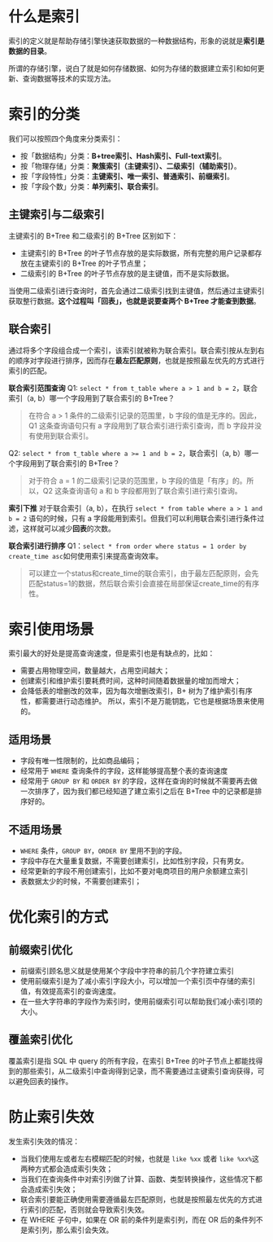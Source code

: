 # 什么是索引
索引的定义就是帮助存储引擎快速获取数据的一种数据结构，形象的说就是**索引是数据的目录**。

所谓的存储引擎，说白了就是如何存储数据、如何为存储的数据建立索引和如何更新、查询数据等技术的实现方法。

# 索引的分类
我们可以按照四个角度来分类索引：
- 按「数据结构」分类：**B+tree索引、Hash索引、Full-text索引**。
- 按「物理存储」分类：**聚簇索引（主键索引）、二级索引（辅助索引）**。
- 按「字段特性」分类：**主键索引、唯一索引、普通索引、前缀索引**。
- 按「字段个数」分类：**单列索引、联合索引**。

## 主键索引与二级索引
主键索引的 B+Tree 和二级索引的 B+Tree 区别如下：
- 主键索引的 B+Tree 的叶子节点存放的是实际数据，所有完整的用户记录都存放在主键索引的 B+Tree 的叶子节点里；
- 二级索引的 B+Tree 的叶子节点存放的是主键值，而不是实际数据。

当使用二级索引进行查询时，首先会通过二级索引找到主键值，然后通过主键索引获取整行数据。**这个过程叫「回表」，也就是说要查两个 B+Tree 才能查到数据**。

## 联合索引
通过将多个字段组合成一个索引，该索引就被称为联合索引。联合索引按从左到右的顺序对字段进行排序，因而存在**最左匹配原则**，也就是按照最左优先的方式进行索引的匹配。

**联合索引范围查询**
Q1: `select * from t_table where a > 1 and b = 2`，联合索引（a, b）哪一个字段用到了联合索引的 B+Tree？
>在符合 a > 1 条件的二级索引记录的范围里，b 字段的值是无序的。因此，Q1 这条查询语句只有 a 字段用到了联合索引进行索引查询，而 b 字段并没有使用到联合索引。

Q2: `select * from t_table where a >= 1 and b = 2`，联合索引（a, b）哪一个字段用到了联合索引的 B+Tree？
>对于符合 a = 1 的二级索引记录的范围里，b 字段的值是「有序」的。所以，Q2 这条查询语句 a 和 b 字段都用到了联合索引进行索引查询。

**索引下推**
对于联合索引（a, b），在执行 `select * from table where a > 1 and b = 2` 语句的时候，只有 a 字段能用到索引。但我们可以利用联合索引进行条件过滤，这样就可以减少**回表**的次数。

**联合索引进行排序**
Q1：`select * from order where status = 1 order by create_time asc`如何使用索引来提高查询效率。
>可以建立一个status和create_time的联合索引，由于最左匹配原则，会先匹配status=1的数据，然后联合索引会直接在局部保证create_time的有序性。

# 索引使用场景
索引最大的好处是提高查询速度，但是索引也是有缺点的，比如：
- 需要占用物理空间，数量越大，占用空间越大；
- 创建索引和维护索引要耗费时间，这种时间随着数据量的增加而增大；
- 会降低表的增删改的效率，因为每次增删改索引，B+ 树为了维护索引有序性，都需要进行动态维护。
所以，索引不是万能钥匙，它也是根据场景来使用的。

## 适用场景
- 字段有唯一性限制的，比如商品编码；
- 经常用于 `WHERE` 查询条件的字段，这样能够提高整个表的查询速度
- 经常用于 `GROUP BY` 和 `ORDER BY` 的字段，这样在查询的时候就不需要再去做一次排序了，因为我们都已经知道了建立索引之后在 B+Tree 中的记录都是排序好的。

## 不适用场景
- `WHERE` 条件，`GROUP BY`，`ORDER BY` 里用不到的字段。
- 字段中存在大量重复数据，不需要创建索引，比如性别字段，只有男女。
- 经常更新的字段不用创建索引，比如不要对电商项目的用户余额建立索引
- 表数据太少的时候，不需要创建索引；

# 优化索引的方式
## 前缀索引优化
- 前缀索引顾名思义就是使用某个字段中字符串的前几个字符建立索引
- 使用前缀索引是为了减小索引字段大小，可以增加一个索引页中存储的索引值，有效提高索引的查询速度。
- 在一些大字符串的字段作为索引时，使用前缀索引可以帮助我们减小索引项的大小。

## 覆盖索引优化
覆盖索引是指 SQL 中 query 的所有字段，在索引 B+Tree 的叶子节点上都能找得到的那些索引，从二级索引中查询得到记录，而不需要通过主键索引查询获得，可以避免回表的操作。

# 防止索引失效
发生索引失效的情况：
- 当我们使用左或者左右模糊匹配的时候，也就是 `like %xx` 或者 `like %xx%`这两种方式都会造成索引失效；
- 当我们在查询条件中对索引列做了计算、函数、类型转换操作，这些情况下都会造成索引失效；
- 联合索引要能正确使用需要遵循最左匹配原则，也就是按照最左优先的方式进行索引的匹配，否则就会导致索引失效。
- 在 WHERE 子句中，如果在 OR 前的条件列是索引列，而在 OR 后的条件列不是索引列，那么索引会失效。

